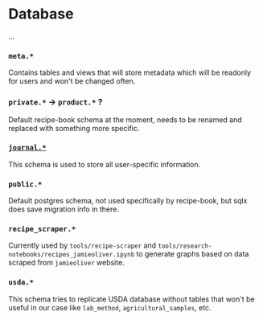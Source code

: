 
# Database

...

### `meta.*`

Contains tables and views that will store metadata which will be readonly for users and won't be changed often.

### `private.*` -> `product.*` ?

Default recipe-book schema at the moment, needs to be renamed and replaced with something more specific.

### [`journal.*`](./journal)

This schema is used to store all user-specific information.

### `public.*`

Default postgres schema, not used specifically by recipe-book, but sqlx does save migration info in there.

### `recipe_scraper.*`

Currently used by `tools/recipe-scraper` and `tools/research-notebooks/recipes_jamieoliver.ipynb` to generate graphs based on data scraped from `jamieoliver` website.

### `usda.*`

This schema tries to replicate USDA database without tables that won't be useful in our case like `lab_method`, `agricultural_samples`, etc.
